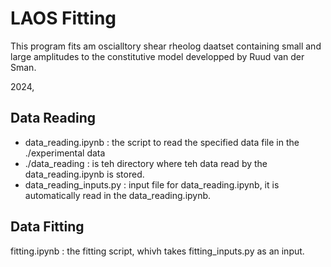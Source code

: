 # LAOS Fitting
This program fits am oscialltory shear rheolog daatset containing small and large amplitudes to the constitutive model developped by Ruud van der Sman. 

2024, 

## Data Reading

- data_reading.ipynb : the script to read the specified data file in the ./experimental data
- ./data_reading : is teh directory where teh data read by the data_reading.ipynb is stored.
- data_reading_inputs.py : input file for data_reading.ipynb, it is automatically read in the data_reading.ipynb.
 
## Data Fitting
fitting.ipynb :  the fitting script, whivh takes fitting_inputs.py as an input. 